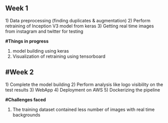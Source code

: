 <h2>Week 1</h2>
1) Data preprocessing (finding duplicates & augmentation)
2) Perform retraining of Inception V3 model from keras
3) Getting real time images from instagram and twitter for testing

__#Things in progress__
1) model building using keras
2) Visualization of retraining using tensorboard

<h2>#Week 2</h2>
1) Complete the model building
2) Perform analysis like logo visibility on the test results
3) WebApp
4) Deployment on AWS
5) Dockerizing the pipeline

__#Challenges faced__
1) The training dataset contained less number of images with real time backgrounds
